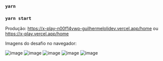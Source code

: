 

### `yarn`

### `yarn start`


Produção: 
https://x-play-n00f14vwp-guilhermelolidev.vercel.app/home ou https://x-play.vercel.app/home

Imagens do desafio no navegador:

![image](https://github.com/Guilhermelolidev/X-Play/assets/141258877/8ef9b64e-ceac-48f9-a980-eebc74de1fee)
![image](https://github.com/Guilhermelolidev/X-Play/assets/141258877/8f5f23db-26d8-446f-90a0-5c2f94086c67)
![image](https://github.com/Guilhermelolidev/X-Play/assets/141258877/7e88e9bd-250d-4d56-bf12-38d262b78893)
![image](https://github.com/Guilhermelolidev/X-Play/assets/141258877/749f4776-141e-441d-af30-16f8d09593b6)
![image](https://github.com/Guilhermelolidev/X-Play/assets/141258877/7c82d810-37b5-49d7-9816-55c24d64a6f0)





